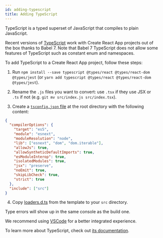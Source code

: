 ```yaml
---
id: adding-typescript
title: Adding TypeScript
---
```


TypeScript is a typed superset of JavaScript that compiles to plain JavaScript.

Recent versions of [TypeScript](https://www.typescriptlang.org/) work with Create React App projects out of the box thanks to Babel 7. Note that Babel 7 TypeScript does not allow some features of TypeScript such as constant enum and namespaces.

To add TypeScript to a Create React App project, follow these steps:

1. Run `npm install --save typescript @types/react @types/react-dom @types/jest` (or `yarn add typescript @types/react @types/react-dom @types/jest`).
2. Rename the `.js` files you want to convert: use `.tsx` if they use JSX or `.ts` if not (e.g. `git mv src/index.js src/index.tsx`).

3. Create a [`tsconfig.json` file](https://www.typescriptlang.org/docs/handbook/tsconfig-json.html) at the root directory with the following content:

```json
{
  "compilerOptions": {
    "target": "es5",
    "module": "esnext",
    "moduleResolution": "node",
    "lib": ["esnext", "dom", "dom.iterable"],
    "allowJs": true,
    "allowSyntheticDefaultImports": true,
    "esModuleInterop": true,
    "isolatedModules": true,
    "jsx": "preserve",
    "noEmit": true,
    "skipLibCheck": true,
    "strict": true
  },
  "include": ["src"]
}
```

4. Copy [loaders.d.ts](https://github.com/facebook/create-react-app/blob/master/packages/react-scripts/template/src/loaders.d.ts) from the template to your `src` directory.

Type errors will show up in the same console as the build one.

We recommend using [VSCode](https://code.visualstudio.com/) for a better integrated experience.

To learn more about TypeScript, check out [its documentation](https://www.typescriptlang.org/).
